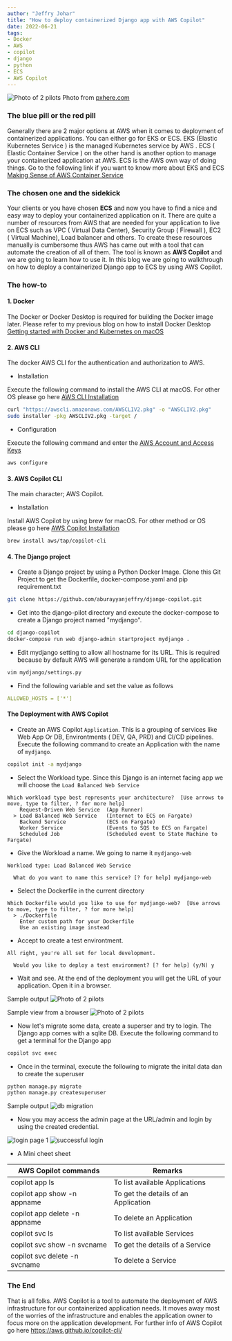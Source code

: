```yaml
---
author: "Jeffry Johar"
title: "How to deploy containerized Django app with AWS Copilot"
date: 2022-06-21
tags:
- Docker
- AWS
- copilot
- django
- python
- ECS
- AWS Copilot
---
```


![Photo of 2 pilots](/blog/2022/06/how-to-deploy-containerized-django-app-with-aws-copilot/pilot.webp)
Photo from [pxhere.com](https://pxhere.com/en/photo/609377)

### The blue pill or the red pill 
Generally there are 2 major options at AWS when it comes to deployment of containerized applications. You can either go for EKS or ECS. EKS (Elastic Kubernetes Service ) is the managed Kubernetes service by AWS . ECS ( Elastic Container Service ) on the other hand is another option to manage your containerized application at AWS. ECS is the AWS own way of doing things. Go to the following link if you want to know more about EKS and ECS [Making Sense of AWS Container Service](https://aws.amazon.com/blogs/containers/amazon-ecs-vs-amazon-eks-making-sense-of-aws-container-services/)

### The chosen one and the sidekick
Your clients or you have chosen **ECS** and now you have to find a nice and easy way to deploy your containerized application on it. There are quite a number of resources from AWS that are needed for your application to live on ECS such as VPC ( Virtual Data Center), Security Group ( Firewall ), EC2 ( Virtual Machine), Load balancer and others. To create these resources manually is cumbersome thus AWS has came out with a tool that can automate the creation of all of them. The tool is known as **AWS Copilot** and we are going to learn how to use it. In this blog we are going to walkthrough on how to deploy a containerized Django app to ECS by using AWS Copilot.

### The how-to
#### 1. Docker 
The Docker or Docker Desktop is required for building the Docker image later. Please refer to my previous blog on how to install Docker Desktop [Getting started with Docker and Kubernetes on macOS](https://www.endpointdev.com/blog/2022/06/getting-started-with-docker-and-kubernetes-on-macos/)

#### 2. AWS CLI
The docker AWS CLI for the authentication and authorization to AWS.

- Installation

Execute the following command to install the AWS CLI at macOS. For other OS please go here [AWS CLI Installation](https://docs.aws.amazon.com/cli/latest/userguide/getting-started-install.html) 
```bash
curl "https://awscli.amazonaws.com/AWSCLIV2.pkg" -o "AWSCLIV2.pkg"
sudo installer -pkg AWSCLIV2.pkg -target /
```
 
- Configuration

Execute the following command and enter the [AWS Account and Access Keys](https://docs.aws.amazon.com/powershell/latest/userguide/pstools-appendix-sign-up.html)
```bash
aws configure
```

#### 3. AWS Copilot CLI
The main character; AWS Copilot. 

- Installation

Install AWS Copilot by using brew for macOS. For other method or OS please go here [AWS Copilot Installation](https://aws.github.io/copilot-cli/docs/getting-started/install/)
```bash
brew install aws/tap/copilot-cli
```

#### 4. The Django project

- Create a Django project by using a Python Docker Image. Clone this Git Project to get the Dockerfile, docker-compose.yaml and pip requirement.txt
```bash
git clone https://github.com/aburayyanjeffry/django-copilot.git
```

- Get into the django-pilot directory and execute the docker-compose to create a  Django project named "mydjango". 
```bash
cd django-copilot
docker-compose run web django-admin startproject mydjango .
```

- Edit mydjango setting to allow all hostname for its URL. This is required because by default AWS will generate a random URL for the application
```bash
vim mydjango/settings.py
```

- Find the following variable and set the value as follows
```yaml
ALLOWED_HOSTS = ['*']
```

#### The Deployment with AWS Copilot
- Create an AWS Copilot ```Application```. This is a grouping of services like Web App Or DB, Environtments ( DEV, QA, PRD) and CI/CD pipelines. Execute the following command to create an Application with the name of ```mydjango```.
```bash 
copilot init -a mydjango
```

- Select the Workload type. Since this Django is an internet facing app we will choose the ```Load Balanced Web Service```
```plain
Which workload type best represents your architecture?  [Use arrows to move, type to filter, ? for more help]
    Request-Driven Web Service  (App Runner)
  > Load Balanced Web Service   (Internet to ECS on Fargate)
    Backend Service             (ECS on Fargate)
    Worker Service              (Events to SQS to ECS on Fargate)
    Scheduled Job               (Scheduled event to State Machine to Fargate)
```

- Give the Workload a name. We going to name it ```mydjango-web```
```plain
Workload type: Load Balanced Web Service

  What do you want to name this service? [? for help] mydjango-web
```

- Select the Dockerfile in the current directory
```plain
Which Dockerfile would you like to use for mydjango-web?  [Use arrows to move, type to filter, ? for more help]
  > ./Dockerfile
    Enter custom path for your Dockerfile
    Use an existing image instead
```

- Accept to create a test environtment. 
```plain
All right, you're all set for local development.

  Would you like to deploy a test environment? [? for help] (y/N) y
```

- Wait and see. At the end of the deployment you will get the URL of your application. Open it in a browser. 

Sample output
![Photo of 2 pilots](/blog/2022/06/how-to-deploy-containerized-django-app-with-aws-copilot/sample.webp)


Sample view from a browser
![Photo of 2 pilots](/blog/2022/06/how-to-deploy-containerized-django-app-with-aws-copilot/browser.webp)


- Now let's migrate some data, create a superser and try to login. The Django app comes with a sqlite DB. Execute the following command to get a terminal for the Django app
```bash
copilot svc exec
```

- Once in the terminal, execute the following to migrate the inital data dan to create the superuser
```bash
python manage.py migrate
python manage.py createsuperuser
```

Sample output
![db migration](/blog/2022/06/how-to-deploy-containerized-django-app-with-aws-copilot/sample-db.webp)

- Now you may access the admin page at the URL/admin and login by using the created credential.

![login page 1](/blog/2022/06/how-to-deploy-containerized-django-app-with-aws-copilot/login01.webp) 
![successful login](/blog/2022/06/how-to-deploy-containerized-django-app-with-aws-copilot/login02.webp) 

- A Mini cheet sheet

| AWS Copilot commands          | Remarks                               | 
|-------------------------------|---------------------------------------|
| copilot app ls                | To list available Applications        |
| copilot app show -n appname   | To get the details of an Application  |
| copilot app delete -n appname | To delete an Application              |
| copilot svc ls                | To list available Services            |
| copilot svc show -n svcname   | To get the details of a Service       |
| copilot svc delete -n svcname | To delete a Service                   |

### The End
That is all folks. AWS Copilot is a tool to automate the deployment of AWS infrastructure for our containerized application needs. It moves away most of the worries of the infrastructure and enables the application owner to focus more on the application development. For further info of AWS Copilot go here https://aws.github.io/copilot-cli/

